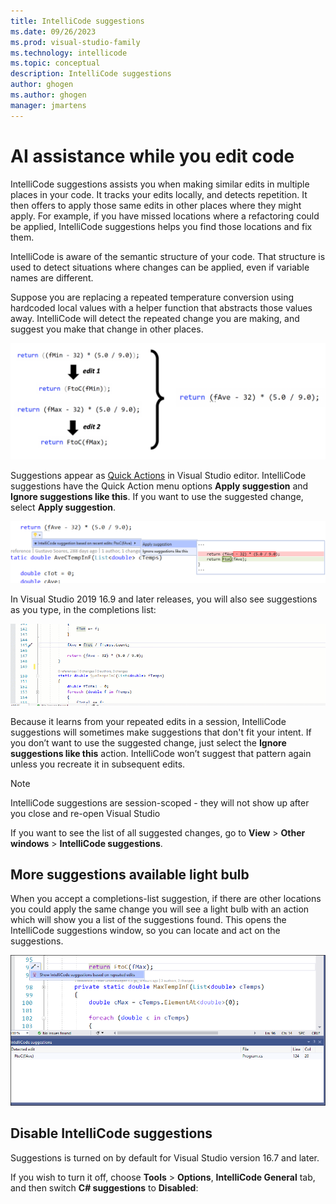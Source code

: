 ```yaml
---
title: IntelliCode suggestions
ms.date: 09/26/2023
ms.prod: visual-studio-family
ms.technology: intellicode
ms.topic: conceptual
description: IntelliCode suggestions
author: ghogen
ms.author: ghogen
manager: jmartens
---
```

# AI assistance while you edit code

IntelliCode suggestions assists you when making similar edits in multiple places in your code. It tracks your edits locally, and detects repetition. It then offers to apply those same edits in other places where they might apply. For example, if you have missed locations where a refactoring could be applied, IntelliCode suggestions helps you find those locations and fix them.

IntelliCode is aware of the semantic structure of your code. That structure is used to detect situations where changes can be applied, even if variable names are different.

Suppose you are replacing a repeated temperature conversion using hardcoded local values with a helper function that abstracts those values away. IntelliCode will detect the repeated change you are making, and suggest you make that change in other places.

![Illustration of suggestions showing how repeated edits lead to finding suggestions.](media/intellicode/intellicode-suggestions-illustrated.png)

Suggestions appear as [Quick Actions](/visualstudio/ide/quick-actions) in Visual Studio editor. IntelliCode suggestions have the Quick Action menu options **Apply suggestion** and **Ignore suggestions like this**. If you want to use the suggested change, select **Apply suggestion**. 

![IntelliCode suggestions lightbulb.](media/intellicode/intellicode-suggestions-apply.png)

In Visual Studio 2019 16.9 and later releases, you will also see suggestions as you type, in the completions list:

![IntelliCode suggestions shown in completions list.](media/intellicode/intellicode-suggestions-in-completions.gif)

Because it learns from your repeated edits in a session, IntelliCode suggestions will sometimes make suggestions that don't fit your intent. If you don’t want to use the suggested change, just select the **Ignore suggestions like this** action. IntelliCode won’t suggest that pattern again unless you recreate it in subsequent edits. 
 
 > [!NOTE]
 > IntelliCode suggestions are session-scoped - they will not show up after you close and re-open Visual Studio
 
If you want to see the list of all suggested changes, go to **View** > **Other windows** > **IntelliCode suggestions**. 

## More suggestions available light bulb

When you accept a completions-list suggestion, if there are other locations you could apply the same change you will see a light bulb with an action which will show you a list of the suggestions found. This opens the IntelliCode suggestions window, so you can locate and act on the suggestions. 

![IntelliCode suggestions discovery.](media/intellicode/intellicode-suggestions-discovery-and-toolwindow.png)

## Disable IntelliCode suggestions

Suggestions is turned on by default for Visual Studio version 16.7 and later. 

If you wish to turn it off, choose **Tools** > **Options**, **IntelliCode General** tab, and then switch **C# suggestions** to **Disabled**:
